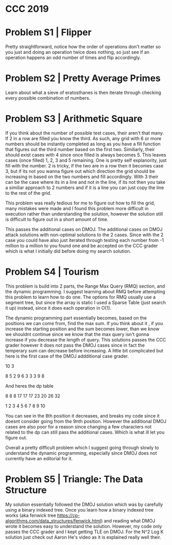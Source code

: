 # CCC 2019



# Problem S1 | Flipper

Pretty straightforward, notice how the order of operations don't matter so you just and 
doing an operation twice does nothing, so just see if an operation happens an odd number
of times and flip accordingly.


# Problem S2 | Pretty Average Primes

Learn about what a sieve of eratosthanes is then iterate through checking every possible
combination of numbers.


# Problem S3 | Arithmetic Square

If you think about the number of possible test cases, their aren't that many. If 2 in a row are
filled you know the third. As such, any grid with 6 or more numbers should be instantly completed
as long as you have a fill function that figures out the third number based on the first two. Similiarly, 
their should exist cases with 4 since once filled is always becomes 5. This leaves cases (once filled) 1, 2, 3 
and 5 remaining. One is pretty self explanority, just fill with the number. 2 is tricky, if the two are in a 
row then it becomes case 3, but if its not you wanna figure out which direction the grid should be increasing
in based on the two numbers and fill accordingly. With 3 their can be the case where its in a line and not in the 
line, if its not then you take a similiar approach to 2 numbers and if it is a line you can just copy the line to
the rest of the grid.


This problem was really tedious for me to figure out how to fill the grid, many mistakes were made and I found this 
problem more difficult in execution rather than understanding the solution, however the solution still is difficult to
figure out in a short amount of time.


This passes the additional cases on DMOJ. 
The additional cases on DMOJ attack solutions with non-optimal solutions to the 2 cases. Since with the 2 case you could
have also just iterated through testing each number from -1 million to a million to you found one and be accepted on the 
CCC grader which is what I initially did before doing my search solution.


# Problem S4 | Tourism

This problem is build into 2 parts, the Range Max Query (RMQ) section, and the dynamic programming. I suggest learning about
RMQ before attempting this problem to learn how to do one. The options for RMQ usually use a segment tree, but since the array
is static I used a Sparse Table (just search it up) instead, since it does each operation in O(1). 


The dynamic programming part essentially becomes, based on the positions we can come from, find the max sum. If you think about it
, if you increase the starting position and the sum becomes lower, than we know we shouldnt continue since we know that the max query
isn't gonna increase if you decrease the length of query. This solutions passes the CCC grader however it does not pass the DMOJ cases
since in fact the temperary sum can decrease before increasing. A little bit complicated but here is the first case of the DMOJ addditional
case grader.


10 3

8 5 2 9 6 3 3 3 9 8


And heres the dp table

8 8 8 17 17 17 23 20 26 32

1 2 3 4  5  6  7  8  9  10

You can see in the 8th position it decreases, and breaks my code since it doesnt consider going from the 9nth position. 
However the additional DMOJ cases are also poor for a reason since changing a few characters not related to the dp
can still pass the additional cases. Which is what ill let you figure out. 


Overall a pretty difficult problem which I suggest going through slowly to understand the dynamic programming, especially
since DMOJ does not currently have an editorial for it.


# Problem S5 | Triangle: The Data Structure

My solution essentially followed the DMOJ solution which was by carefully using a binary indexed tree. Once you learn 
how a binary indexed tree works (aka fenwick tree https://cp-algorithms.com/data_structures/fenwick.html) and reading
what DMOJ wrote it becomes easy to understand the solution. However, my code only passes the CCC grader and I kept getting 
TLE on DMOJ. For the N^2 Log K solution just check out Aaron He's video as it is explained really well their.
